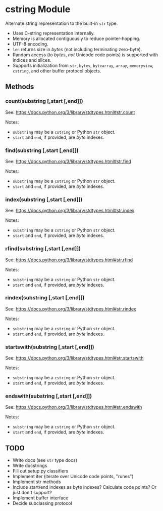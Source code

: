 # cstring Module

Alternate string representation to the built-in `str` type.

* Uses C-string representation internally.
* Memory is allocated contiguously to reduce pointer-hopping.
* UTF-8 encoding.
* `len` returns size in _bytes_ (not including terminating zero-byte).
* Random access (to _bytes_, *not* Unicode code points) is supported with indices and slices.
* Supports initialization from `str`, `bytes`, `bytearray`, `array`, `memoryview`, `cstring`, and other buffer protocol objects.

## Methods


### count(substring [,start [,end]])

See: https://docs.python.org/3/library/stdtypes.html#str.count

Notes:

* `substring` may be a `cstring` or Python `str` object.
* `start` and `end`, if provided, are _byte_ indexes.


### find(substring [,start [,end]])

See: https://docs.python.org/3/library/stdtypes.html#str.find

Notes:

* `substring` may be a `cstring` or Python `str` object.
* `start` and `end`, if provided, are _byte_ indexes.


### index(substring [,start [,end]])

See: https://docs.python.org/3/library/stdtypes.html#str.index

Notes:

* `substring` may be a `cstring` or Python `str` object.
* `start` and `end`, if provided, are _byte_ indexes.


### rfind(substring [,start [,end]])

See: https://docs.python.org/3/library/stdtypes.html#str.rfind

Notes:

* `substring` may be a `cstring` or Python `str` object.
* `start` and `end`, if provided, are _byte_ indexes.


### rindex(substring [,start [,end]])

See: https://docs.python.org/3/library/stdtypes.html#str.rindex

Notes:

* `substring` may be a `cstring` or Python `str` object.
* `start` and `end`, if provided, are _byte_ indexes.


### startswith(substring [,start [,end]])

See: https://docs.python.org/3/library/stdtypes.html#str.startswith

Notes:

* `substring` may be a `cstring` or Python `str` object.
* `start` and `end`, if provided, are _byte_ indexes.


### endswith(substring [,start [,end]])

See: https://docs.python.org/3/library/stdtypes.html#str.endswith

Notes:

* `substring` may be a `cstring` or Python `str` object.
* `start` and `end`, if provided, are _byte_ indexes.


## TODO

* Write docs (see `str` type docs)
* Write docstrings
* Fill out setup.py classifiers
* Implement iter (iterate over Unicode code points, "runes")
* Implement str methods
* Include start/end indexes as byte indexes? Calculate code points? Or just don't support?
* Implement buffer interface
* Decide subclassing protocol
